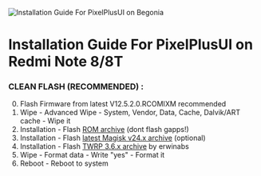 ![Installation Guide For PixelPlusUI on Begonia](https://i.imgur.com/pmZkslu.png "Installation")

# Installation Guide For PixelPlusUI on Redmi Note 8/8T

### CLEAN FLASH (RECOMMENDED) :
0. Flash Firmware from latest V12.5.2.0.RCOMIXM recommended
1. Wipe - Advanced Wipe - System, Vendor, Data, Cache, Dalvik/ART cache - Wipe it
2. Installation - Flash <a href=https://ppui.site/download>ROM archive</a> (dont flash gapps!)
3. Installation - Flash <a href=https://github.com/topjohnwu/Magisk/releases>latest Magisk v24.x archive</a> (optional)
4. Installation - Flash <a href=https://t.me/hetdahwin/486> TWRP 3.6.x archive</a> by erwinabs
5. Wipe - Format data - Write "yes" - Format it
6. Reboot - Reboot to system

